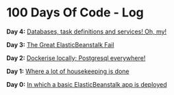 # 100 Days Of Code - Log

**Day 4:** [Databases, task definitions and services! Oh, my!](https://github.com/kryptykphysh/100-days-of-code/blob/master/log_entries/4.md)

**Day 3:** [The Great ElasticBeanstalk Fail](https://github.com/kryptykphysh/100-days-of-code/blob/master/log_entries/3.md)

**Day 2:** [Dockerise locally; Postgresql everywhere!](https://github.com/kryptykphysh/100-days-of-code/blob/master/log_entries/2.md)

**Day 1:** [Where a lot of housekeeping is done](https://github.com/kryptykphysh/100-days-of-code/blob/master/log_entries/1.md)

**Day 0:** [In which a basic ElasticBeanstalk app is deployed](https://github.com/kryptykphysh/100-days-of-code/blob/master/log_entries/0.md)
